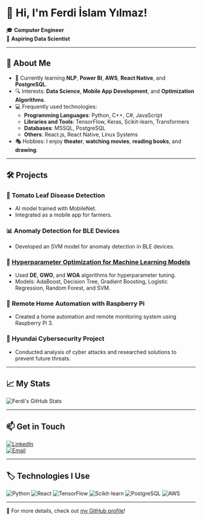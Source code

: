 # 👋 Hi, I'm Ferdi İslam Yılmaz!

🎓 **Computer Engineer**  
🌟 **Aspiring Data Scientist**  

---

## 🚀 About Me

- 🌱 Currently learning **NLP**, **Power BI**, **AWS**, **React Native**, and **PostgreSQL**.
- 🔍 Interests: **Data Science**, **Mobile App Development**, and **Optimization Algorithms**.
- 💻 Frequently used technologies: 
  - **Programming Languages**: Python, C++, C#, JavaScript
  - **Libraries and Tools**: TensorFlow, Keras, Scikit-learn, Transformers
  - **Databases**: MSSQL, PostgreSQL
  - **Others**: React.js, React Native, Linux Systems
- 🎭 Hobbies: I enjoy **theater**, **watching movies**, **reading books**, and **drawing**.

---

## 🛠️ Projects

### 🌱 **Tomato Leaf Disease Detection**
- AI model trained with MobileNet.
- Integrated as a mobile app for farmers.

### 📊 **Anomaly Detection for BLE Devices**
- Developed an SVM model for anomaly detection in BLE devices.

### 🤖 [Hyperparameter Optimization for Machine Learning Models](https://github.com/ferdiYilmaz41/ML-parameters-optimization)
- Used **DE**, **GWO**, and **WOA** algorithms for hyperparameter tuning.
- Models: AdaBoost, Decision Tree, Gradient Boosting, Logistic Regression, Random Forest, and SVM.

### 🏡 **Remote Home Automation with Raspberry Pi**
- Created a home automation and remote monitoring system using Raspberry Pi 3.

### 🔐 **Hyundai Cybersecurity Project**
- Conducted analysis of cyber attacks and researched solutions to prevent future threats.

---

## 📈 My Stats

![Ferdi's GitHub Stats](https://github-readme-stats.vercel.app/api?username=ferdiYilmaz41&show_icons=true&theme=radical)

---

## 📫 Get in Touch

[![LinkedIn](https://img.shields.io/badge/LinkedIn-Ferdi-Islam-Yilmaz-blue?style=flat&logo=linkedin)](https://www.linkedin.com/in/yilmaz-ferdi/)  
[![Email](https://img.shields.io/badge/Email-yilmaz.ferdiislam@gmail.com-red?style=flat&logo=gmail)](mailto:yilmaz.ferdiislam@gmail.com)

---

## 🏷️ Technologies I Use

![Python](https://img.shields.io/badge/Python-3776AB?style=for-the-badge&logo=python&logoColor=white)
![React](https://img.shields.io/badge/React-20232A?style=for-the-badge&logo=react&logoColor=61DAFB)
![TensorFlow](https://img.shields.io/badge/TensorFlow-FF6F00?style=for-the-badge&logo=tensorflow&logoColor=white)
![Scikit-learn](https://img.shields.io/badge/Scikit--learn-F7931E?style=for-the-badge&logo=scikit-learn&logoColor=white)
![PostgreSQL](https://img.shields.io/badge/PostgreSQL-336791?style=for-the-badge&logo=postgresql&logoColor=white)
![AWS](https://img.shields.io/badge/AWS-232F3E?style=for-the-badge&logo=amazon-aws&logoColor=white)

---

👀 For more details, check out [my GitHub profile](https://github.com/ferdiYilmaz41)!
